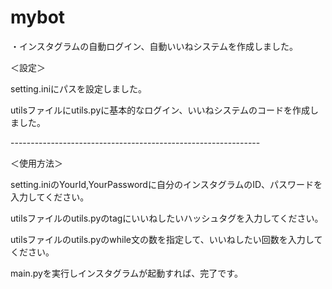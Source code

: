 # mybot

・インスタグラムの自動ログイン、自動いいねシステムを作成しました。


＜設定＞<p>
setting.iniにパスを設定しました。<p>
utilsファイルにutils.pyに基本的なログイン、いいねシステムのコードを作成しました。<p>

--------------------------------------------------------------<p>
＜使用方法＞<p>
setting.iniのYourId,YourPasswordに自分のインスタグラムのID、パスワードを入力してください。<p>
utilsファイルのutils.pyのtagにいいねしたいハッシュタグを入力してください。<p>
utilsファイルのutils.pyのwhile文の数を指定して、いいねしたい回数を入力してください。<p>
main.pyを実行しインスタグラムが起動すれば、完了です。<p>

